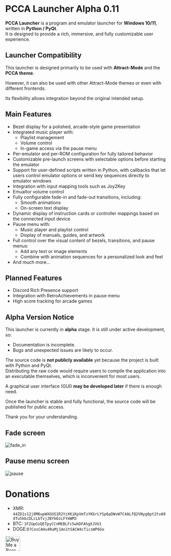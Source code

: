 # PCCA Launcher Alpha 0.11

**PCCA Launcher** is a program and emulator launcher for **Windows 10/11**, written in **Python / PyQt**.  
It is designed to provide a rich, immersive, and fully customizable user experience.

## Launcher Compatibility

This launcher is designed primarily to be used with **Attract-Mode** and the **PCCA theme**.  

However, it can also be used with other Attract-Mode themes or even with different frontends.  

Its flexibility allows integration beyond the original intended setup.

## Main Features

- Bezel display for a polished, arcade-style game presentation  
- Integrated music player with:
  - Playlist management  
  - Volume control  
  - In-game access via the pause menu  
- Per-emulator and per-ROM configuration for fully tailored behavior  
- Customizable pre-launch screens with selectable options before starting the emulator 
- Support for user-defined scripts written in Python, with callbacks that let users control emulator options or send key sequences directly to emulator windows  
- Integration with input mapping tools such as Joy2Key  
- Emualtor volume control 
- Fully configurable fade-in and fade-out transitions, including:
  - Smooth animations  
  - On-screen text display  
- Dynamic display of instruction cards or controller mappings based on the connected input device  
- Pause menu with:
  - Music player and playlist control  
  - Display of manuals, guides, and artwork  
- Full control over the visual content of bezels, transitions, and pause menus:
  - Add any text or image elements  
  - Combine with animation sequences for a personalized look and feel  
- And much more...

## Planned Features

- Discord Rich Presence support  
- Integration with RetroAchievements in pause menu
- High score tracking for arcade games  

## Alpha Version Notice

This launcher is currently in **alpha** stage. It is still under active development, so:

- Documentation is incomplete.
- Bugs and unexpected issues are likely to occur.

The source code is **not publicly available** yet because the project is built with Python and PyQt.  
Distributing the raw code would require users to compile the application into an executable themselves, which is inconvenient for most users.  

A graphical user interface (GUI) **may be developed later** if there is enough need.

Once the launcher is stable and fully functional, the source code will be published for public access.

Thank you for your understanding.

## Fade screen
![fade_in](https://github.com/user-attachments/assets/f9cb0df7-7871-4512-8f2c-c5449191d796)

## Pause menu screen
![pause](https://github.com/user-attachments/assets/b4cbc1e3-2f22-450b-a1c5-358eb92a3809)


# Donations
* XMR: `44ZD1s12j8M6upWXGUS1R2YzXKiKpVmTzYKbrLYSp6pDWvW7C4ALfQ2VNyg6pt2tvA94Tu5kbcDLcLbTvjJBYk6zLFYmWM3`
* BTC: `1F2UpGsQETpyCCnMEBLFc5whDFAhgXJVU1`
* DOGE:`D7CosCAHu4RaMj1An1tSACW4cTicsWP6Go`

<a href='https://ko-fi.com/pccamatrix' target='_blank'><img height='35' style='border:0px;height:46px;' src='https://pcca.be/buymeabeer.png' border='0' alt='Buy Me a Beer at ko-fi.com' />
